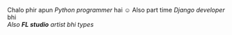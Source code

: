 Chalo phir apun _Python programmer_ hai :relaxed:
Also part time *Django developer* bhi <br/>
_Also **FL studio** artist bhi types_

